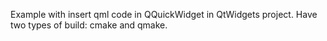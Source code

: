 Example with insert qml code in QQuickWidget in QtWidgets project.
Have two types of build: cmake and qmake.